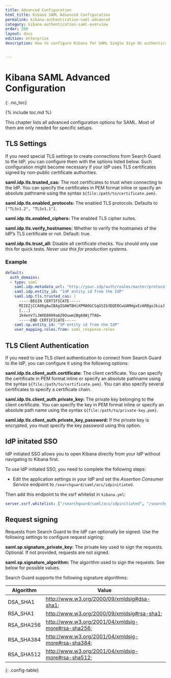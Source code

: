 ```yaml
---
title: Advanced Configuration
html_title: Kibana SAML Advanced Configuration
permalink: kibana-authentication-saml-advanced
category: kibana-authentication-saml-overview
order: 200
layout: docs
edition: enterprise
description: How to configure Kibana for SAML Single Sign On authentication and IdP integrations.


---
```

<!--- Copyright 2021 floragunn GmbH-->

# Kibana SAML Advanced Configuration
{: .no_toc}

{% include toc.md %}

This chapter lists all advanced configuration options for SAML. Most of them are only needed for specific setups.


## TLS Settings

If you need special TLS settings to create connections from Search Guard to the IdP, you can configure them with the options listed below. Such configuration might become necessary if your IdP uses TLS certificates signed by non-public certificate authorities.

**saml.idp.tls.trusted_cas:** The root certificates to trust when connecting to the IdP. You can specify the certificates in PEM format inline or specify an absolute pathname using the syntax `${file:/path/to/certificate.pem}`.

**saml.idp.tls.enabled_protocols:** The enabled TLS protocols. Defaults to `["TLSv1.2", "TLSv1.1"]`.

**saml.idp.tls.enabled_ciphers:** The enabled TLS cipher suites.

**saml.idp.tls.verify_hostnames:** Whether to verify the hostnames of the IdP’s TLS certificate or not. Default: true.

**saml.idp.tls.trust_all:** Disable all certificate checks. You should only use this for quick tests. *Never use this for production systems.*


### Example

```yaml
default:
  auth_domains:
  - type: saml
    saml.idp.metadata_url: "http://your.idp/auth/realms/master/protocol/saml/descriptor"
    saml.idp.entity_id: "IdP entity id from the IdP"
    saml.idp.tls.trusted_cas: |
      -----BEGIN CERTIFICATE-----
      MIIEZjCCA06gAwIBAgIGAWTBHiXPMA0GCSqGSIb3DQEBCwUAMHgxEzARBgoJkiaJ
      [...]
      1k4enV7iJWXE8009a6Z0Ouwm2Bg68Wj7TAQ=
      -----END CERTIFICATE-----
    saml.sp.entity_id: "SP entity id from the IdP"      
    user_mapping.roles.from: saml_response.roles
```

## TLS Client Authentication

If you need to use TLS client authentication to connect from Search Guard to the IdP, you can configure it using the following options:

**saml.idp.tls.client_auth.certificate:** The client certificate. You can specify the certificate in PEM format inline or specify an absolute pathname using the syntax `${file:/path/to/certificate.pem}`. You can also specify several certificates to specify a certificate chain.

**saml.idp.tls.client_auth.private_key:** The private key belonging to the client certificate. You can specify the key in PEM format inline or specify an absolute path name using the syntax `${file:/path/to/private-key.pem}`.

**saml.idp.tls.client_auth.private_key_password:** If the private key is encrypted, you must specify the key password using this option.



## IdP initated SSO

IdP initiated SSO allows you to open Kibana directly from your IdP without navigating to Kibana first.

To use IdP initiated SSO, you need to complete the following steps:

* Edit the application settings in your IdP and set the *Assertion Consumer Service* endpoint to `/searchguard/saml/acs/idpinitiated`.

Then add this endpoint to the xsrf whitelist in `kibana.yml`:

```yaml
server.xsrf.whitelist: ["/searchguard/saml/acs/idpinitiated", "/searchguard/saml/acs", "/searchguard/saml/logout"]
```

## Request signing

Requests from Search Guard to the IdP can optionally be signed. Use the following settings to configure request signing:

**saml.sp.signature\_private\_key:** The private key used to sign the requests. Optional. If not provided, requests are not signed.

**saml.sp.signature\_algorithm:** The algorithm used to sign the requests. See below for possible values.

Search Guard supports the following signature algorithms:

| Algorithm | Value |
|---|---|
| DSA\_SHA1 | http://www.w3.org/2000/09/xmldsig#dsa-sha1;|
| RSA\_SHA1 | http://www.w3.org/2000/09/xmldsig#rsa-sha1;|
| RSA\_SHA256 | http://www.w3.org/2001/04/xmldsig-more#rsa-sha256;|
| RSA\_SHA384 | http://www.w3.org/2001/04/xmldsig-more#rsa-sha384;|
| RSA\_SHA512 | http://www.w3.org/2001/04/xmldsig-more#rsa-sha512;|
{: .config-table}
